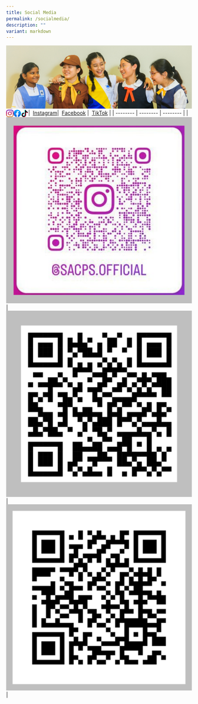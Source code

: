 ```yaml
---
title: Social Media
permalink: /socialmedia/
description: ""
variant: markdown
---
```


![](/images/Web_banners/webbanner2024_10.jpg)| <img src="/images/instagram.png" style="width: 20px; height: 20px; float: left">&nbsp;<a href="https://www.instagram.com/sacps.official/">Instagram</a>| <img src="/images/facebookicon.png" style="width: 20px; height: 20px; float: left">&nbsp;<a href="https://www.facebook.com/SACPS.OFFICIAL2.0">Facebook</a> | <img src="/images/tiktok.png" style="width: 20px; height: 20px; float: left">&nbsp;<a href="https://www.tiktok.com/@sacps.official">TikTok</a> |
| -------- | -------- | -------- |
| ![](/images/Socialmedia/qrcode-ig.png) | ![](/images/Socialmedia/qrcode-fb.png) | ![](/images/Socialmedia/qrcode-tktk2.png) |